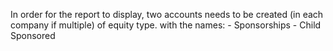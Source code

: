 In order for the report to display,
        two accounts needs to be created (in each company if multiple) of equity type.
        with the names:
        - Sponsorships
        - Child Sponsored